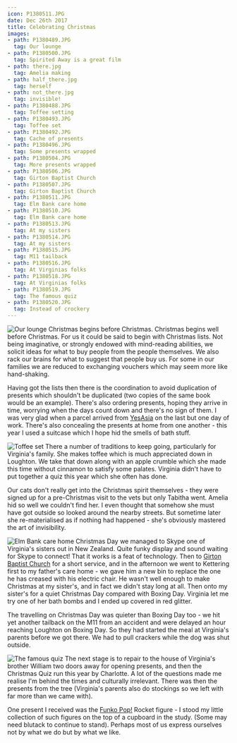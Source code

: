 ```yaml
---
icon: P1380511.JPG
date: Dec 26th 2017
title: Celebrating Christmas
images:
- path: P1380489.JPG
  tag: Our lounge
- path: P1380500.JPG
  tag: Spirited Away is a great film
- path: there.jpg
  tag: Amelia making
- path: half_there.jpg
  tag: herself
- path: not_there.jpg
  tag: invisible!
- path: P1380488.JPG
  tag: Toffee setting
- path: P1380493.JPG
  tag: Toffee set
- path: P1380492.JPG
  tag: Cache of presents
- path: P1380496.JPG
  tag: Some presents wrapped
- path: P1380504.JPG
  tag: More presents wrapped
- path: P1380506.JPG
  tag: Girton Baptist Church
- path: P1380507.JPG
  tag: Girton Baptist Church
- path: P1380511.JPG
  tag: Elm Bank care home
- path: P1380510.JPG
  tag: Elm Bank care home
- path: P1380513.JPG
  tag: At my sisters
- path: P1380514.JPG
  tag: At my sisters
- path: P1380515.JPG
  tag: M11 tailback
- path: P1380516.JPG
  tag: At Virginias folks
- path: P1380518.JPG
  tag: At Virginias folks
- path: P1380519.JPG
  tag: The famous quiz
- path: P1380520.JPG
  tag: Instead of crockery
---
```

![Our lounge](P1380489.JPG)
Christmas begins before Christmas. Christmas begins well before Christmas.
For us it could be said to begin with Christmas lists. Not being imaginative, or
strongly endowed with mind-reading abilities, we solicit ideas for what to buy
people from the people themselves. We also rack our brains for what to suggest
that people buy us. For some in our families we are reduced to exchanging
vouchers which may seem more like hand-shaking.

Having got the lists then there is the coordination to avoid duplication of
presents which shouldn't be duplicated (two copies of the same book would be an
example). There's also ordering presents, hoping they arrive in time, worrying
when the days count down and there's no sign of them. I was very glad when a
parcel arrived from [YesAsia](https://www.yesasia.com/global/en/home.html) on the last but one day of work. There's also
concealing the presents at home from one another - this year I used a suitcase
which I hope hid the smells of bath stuff.

![Toffee set](P1380493.JPG)
There a number of traditions to keep going, particularly for Virginia's family.
She makes toffee which is much appreciated down in Loughton. We take that down
along with an apple crumble which she made this time without cinnamon to
satisfy some palates. Virginia didn't have to put together a quiz this year
which she often has done.

Our cats don't really get into the Christmas spirit themselves - they were
signed up for a pre-Christmas visit to the vets but only Tabitha went. Amelia
hid so well we couldn't find her. I even thought that somehow she must have
got outside so looked around the nearby streets. But sometime later she
re-materialised as if nothing had happened - she's obviously mastered the art
of invisibility.

![Elm Bank care home](P1380511.JPG)
Christmas Day we managed
to Skype one of Virginia's sisters out in New Zealand. Quite funky display and
sound waiting for Skype to connect! That it works is a feat of technology.
Then to [Girton Baptist Church](http://www.girtonbaptistchurch.org.uk/) for a short service, and in the
afternoon we went to Kettering first to my father's care home - we gave him a new
bin to replace the one he has creased with his electric chair. He wasn't well
enough to make Christmas at my sister's, and in fact we didn't stay long at all.
Then onto my sister's for a quiet Christmas Day compared with Boxing Day.
Virginia let me try one of her bath bombs and I ended up covered in red glitter.

The
travelling on Christmas Day was quieter than Boxing Day too - we hit yet another
tailback on the M11 from an accident and were delayed an hour reaching
Loughton on Boxing Day. So they had started
the meal at Virginia's parents before we got there. We had to pull crackers
while the dog was shut outside.

![The famous quiz](P1380519.JPG)
The next stage is to repair to the house of Virginia's brother William two doors
away for opening presents, and then the Christmas Quiz run this year by Charlotte.
A lot of the questions made me realise I'm behind the times and culturally irrelevant.
There was then the presents from the tree (Virginia's parents also do stockings
so we left with far more than we came with).

One present I received was the [Funko Pop!](https://www.funko.com/products/all/brands/pop) Rocket figure - I stood my little
collection of such figures on the top of a cupboard in the study. (Some may need
blutack to continue to stand).  Perhaps
most of us express ourselves not by what we do but by what we like.
